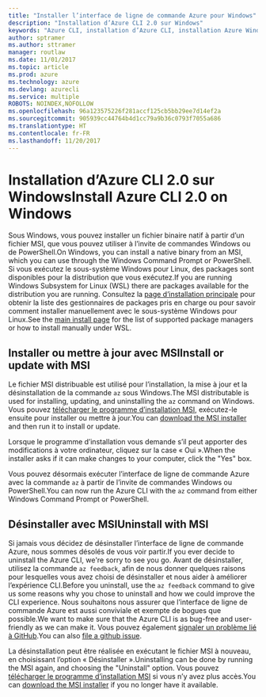 ```yaml
---
title: "Installer l’interface de ligne de commande Azure pour Windows"
description: "Installation d’Azure CLI 2.0 sur Windows"
keywords: "Azure CLI, installation d’Azure CLI, installation Azure Windows, Azure CLI Windows, Azure Windows"
author: sptramer
ms.author: sttramer
manager: routlaw
ms.date: 11/01/2017
ms.topic: article
ms.prod: azure
ms.technology: azure
ms.devlang: azurecli
ms.service: multiple
ROBOTS: NOINDEX,NOFOLLOW
ms.openlocfilehash: 96a123575226f281accf125cb5bb29ee7d14ef2a
ms.sourcegitcommit: 905939cc44764b4d1cc79a9b36c0793f7055a686
ms.translationtype: HT
ms.contentlocale: fr-FR
ms.lasthandoff: 11/20/2017
---
```

# <a name="install-azure-cli-20-on-windows"></a><span data-ttu-id="bb1e0-104">Installation d’Azure CLI 2.0 sur Windows</span><span class="sxs-lookup"><span data-stu-id="bb1e0-104">Install Azure CLI 2.0 on Windows</span></span>

<span data-ttu-id="bb1e0-105">Sous Windows, vous pouvez installer un fichier binaire natif à partir d’un fichier MSI, que vous pouvez utiliser à l’invite de commandes Windows ou de PowerShell.</span><span class="sxs-lookup"><span data-stu-id="bb1e0-105">On Windows, you can install a native binary from an MSI, which you can use through the Windows Command Prompt or PowerShell.</span></span> <span data-ttu-id="bb1e0-106">Si vous exécutez le sous-système Windows pour Linux, des packages sont disponibles pour la distribution que vous exécutez.</span><span class="sxs-lookup"><span data-stu-id="bb1e0-106">If you are running Windows Subsystem for Linux (WSL) there are packages available for the distribution you are running.</span></span> <span data-ttu-id="bb1e0-107">Consultez la [page d’installation principale](install-azure-cli.md) pour obtenir la liste des gestionnaires de packages pris en charge ou pour savoir comment installer manuellement avec le sous-système Windows pour Linux.</span><span class="sxs-lookup"><span data-stu-id="bb1e0-107">See the [main install page](install-azure-cli.md) for the list of supported package managers or how to install manually under WSL.</span></span>

## <a name="install-or-update-with-msi"></a><span data-ttu-id="bb1e0-108">Installer ou mettre à jour avec MSI</span><span class="sxs-lookup"><span data-stu-id="bb1e0-108">Install or update with MSI</span></span>

<span data-ttu-id="bb1e0-109">Le fichier MSI distribuable est utilisé pour l’installation, la mise à jour et la désinstallation de la commande `az` sous Windows.</span><span class="sxs-lookup"><span data-stu-id="bb1e0-109">The MSI distributable is used for installing, updating, and uninstalling the `az` command on Windows.</span></span> <span data-ttu-id="bb1e0-110">Vous pouvez [télécharger le programme d’installation MSI](https://aka.ms/InstallAzureCliWindows), exécutez-le ensuite pour installer ou mettre à jour.</span><span class="sxs-lookup"><span data-stu-id="bb1e0-110">You can [download the MSI installer](https://aka.ms/InstallAzureCliWindows) and then run it to install or update.</span></span>

<span data-ttu-id="bb1e0-111">Lorsque le programme d’installation vous demande s’il peut apporter des modifications à votre ordinateur, cliquez sur la case « Oui ».</span><span class="sxs-lookup"><span data-stu-id="bb1e0-111">When the installer asks if it can make changes to your computer, click the "Yes" box.</span></span>

<span data-ttu-id="bb1e0-112">Vous pouvez désormais exécuter l’interface de ligne de commande Azure avec la commande `az` à partir de l’invite de commandes Windows ou PowerShell.</span><span class="sxs-lookup"><span data-stu-id="bb1e0-112">You can now run the Azure CLI with the `az` command from either Windows Command Prompt or PowerShell.</span></span>

## <a name="uninstall-with-msi"></a><span data-ttu-id="bb1e0-113">Désinstaller avec MSI</span><span class="sxs-lookup"><span data-stu-id="bb1e0-113">Uninstall with MSI</span></span>

<span data-ttu-id="bb1e0-114">Si jamais vous décidez de désinstaller l’interface de ligne de commande Azure, nous sommes désolés de vous voir partir.</span><span class="sxs-lookup"><span data-stu-id="bb1e0-114">If you ever decide to uninstall the Azure CLI, we're sorry to see you go.</span></span> <span data-ttu-id="bb1e0-115">Avant de désinstaller, utilisez la commande `az feedback`, afin de nous donner quelques raisons pour lesquelles vous avez choisi de désinstaller et nous aider à améliorer l’expérience CLI.</span><span class="sxs-lookup"><span data-stu-id="bb1e0-115">Before you uninstall, use the `az feedback` command to give us some reasons why you chose to uninstall and how we could improve the CLI experience.</span></span> <span data-ttu-id="bb1e0-116">Nous souhaitons nous assurer que l’interface de ligne de commande Azure est aussi conviviale et exempte de bogues que possible.</span><span class="sxs-lookup"><span data-stu-id="bb1e0-116">We want to make sure that the Azure CLI is as bug-free and user-friendly as we can make it.</span></span> <span data-ttu-id="bb1e0-117">Vous pouvez également [signaler un problème lié à GitHub](https://github.com/Azure/azure-cli/issues).</span><span class="sxs-lookup"><span data-stu-id="bb1e0-117">You can also [file a github issue](https://github.com/Azure/azure-cli/issues).</span></span>

<span data-ttu-id="bb1e0-118">La désinstallation peut être réalisée en exécutant le fichier MSI à nouveau, en choisissant l’option « Désinstaller ».</span><span class="sxs-lookup"><span data-stu-id="bb1e0-118">Uninstalling can be done by running the MSI again, and choosing the "Uninstall" option.</span></span> <span data-ttu-id="bb1e0-119">Vous pouvez [télécharger le programme d’installation MSI](https://aka.ms/InstallAzureCliWindows) si vous n’y avez plus accès.</span><span class="sxs-lookup"><span data-stu-id="bb1e0-119">You can [download the MSI installer](https://aka.ms/InstallAzureCliWindows) if you no longer have it available.</span></span>
